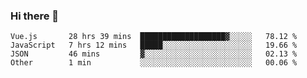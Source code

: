 ### Hi there 👋

<!--
**xin-code/Xin-code** is a ✨ _special_ ✨ repository because its `README.md` (this file) appears on your GitHub profile.

Here are some ideas to get you started:
<!--START_SECTION:waka-->
```text
Vue.js       28 hrs 39 mins  ███████████████████▓░░░░░   78.12 % 
JavaScript   7 hrs 12 mins   █████░░░░░░░░░░░░░░░░░░░░   19.66 % 
JSON         46 mins         ▓░░░░░░░░░░░░░░░░░░░░░░░░   02.13 % 
Other        1 min           ░░░░░░░░░░░░░░░░░░░░░░░░░   00.06 % 
```
<!--END_SECTION:waka-->
